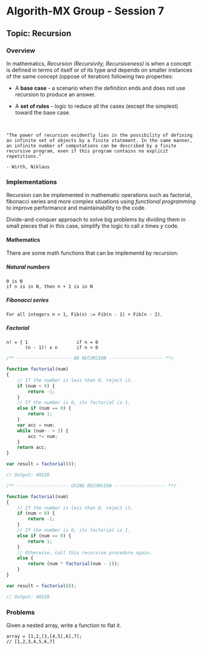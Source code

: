 # Algorith-MX Group - Session 7

## Topic: Recursion

### Overview

In mathematics, _Recursion (Recursivity, Recursiveness)_ is when a concept is defined in terms of itself or of its type and depends on smaller instances of the same concept (oppose of iteration) following two properties:

* A **base case** -  a scenario when the definition ends and does not use recursion to produce an answer.

* A **set of rules** - logic to reduce all the cases (except the simplest) toward the base case.

  ​

```
"The power of recursion evidently lies in the possibility of defining an infinite set of objects by a finite statement. In the same manner, an infinite number of computations can be described by a finite recursive program, even if this program contains no explicit repetitions."

- Wirth, Niklaus
```



### Implementations

Recursion can be implemented in mathematic operations such as factorial, fibonacci series and more complex situations using *functional programming* to improve performance and maintainability to the code.

Divide-and-conquer approach to solve big problems by dividing them in small pieces that in this case, simplify the logic to call *x* times *y* code.

#### Mathematics
There are some math functions that can be implementd by recursion:

##### Natural numbers

```
0 is N
if n is in N, then n + 1 is in N
```



##### Fibonacci series

```
For all integers n > 1, Fib(n) := Fib(n - 1) + Fib(n - 2).
```



##### Factorial

```
n! = { 1                  if n = 0
       (n - 1)! x n       if n > 0
```

```javascript
/** -------------------- NO RECURSION -------------------- **/

function factorial(num)
{
    // If the number is less than 0, reject it.
    if (num < 0) {
        return -1;
    }
    // If the number is 0, its factorial is 1.
    else if (num == 0) {
        return 1;
    }
    var acc = num;
    while (num-- > 2) {
        acc *= num;
    }
    return acc;
}

var result = factorial(8);

// Output: 40320
```

```javascript
/** ------------------- USING RECURSION ------------------- **/

function factorial(num)
{
    // If the number is less than 0, reject it.
    if (num < 0) {
        return -1;
    }
    // If the number is 0, its factorial is 1.
    else if (num == 0) {
        return 1;
    }
    // Otherwise, call this recursive procedure again.
    else {
        return (num * factorial(num - 1));
    }
}

var result = factorial(8);

// Output: 40320
```

### Problems

Given a nested array, write a function to flat it.

```
array = [1,2,[3,[4,5],6],7];
// [1,2,3,4,5,6,7] 
```

